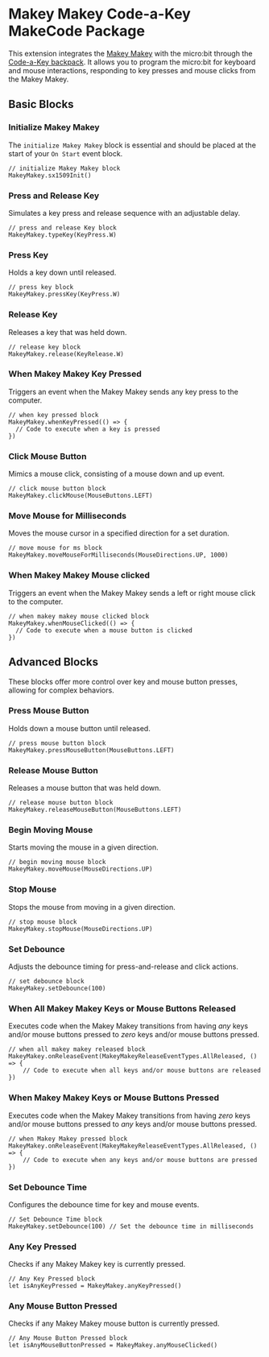 # Makey Makey Code-a-Key MakeCode Package

This extension integrates the [Makey Makey](https://www.makeymakey.com) with the micro:bit through the [Code-a-Key backpack](https://makeymakey.com/products/code-a-key-backpack). It allows you to program the micro:bit for keyboard and mouse interactions, responding to key presses and mouse clicks from the Makey Makey.

## Basic Blocks

### Initialize Makey Makey
The `initialize Makey Makey` block is essential and should be placed at the start of your `On Start` event block.

```blocks
// initialize Makey Makey block
MakeyMakey.sx1509Init()
```

### Press and Release Key
Simulates a key press and release sequence with an adjustable delay.

```blocks
// press and release Key block
MakeyMakey.typeKey(KeyPress.W)
```
### Press Key
Holds a key down until released.

```blocks
// press key block
MakeyMakey.pressKey(KeyPress.W)
```

### Release Key
Releases a key that was held down.

```blocks
// release key block
MakeyMakey.release(KeyRelease.W)
```
### When Makey Makey Key Pressed
Triggers an event when the Makey Makey sends any key press to the computer.

```blocks
// when key pressed block
MakeyMakey.whenKeyPressed(() => {
  // Code to execute when a key is pressed
})
```

### Click Mouse Button
Mimics a mouse click, consisting of a mouse down and up event.

```blocks
// click mouse button block
MakeyMakey.clickMouse(MouseButtons.LEFT)
```

### Move Mouse for Milliseconds
Moves the mouse cursor in a specified direction for a set duration.

```blocks
// move mouse for ms block
MakeyMakey.moveMouseForMilliseconds(MouseDirections.UP, 1000)
```

### When Makey Makey Mouse clicked
Triggers an event when the Makey Makey sends a left or right mouse click to the computer.

```blocks
// when makey makey mouse clicked block
MakeyMakey.whenMouseClicked(() => {
  // Code to execute when a mouse button is clicked
})
```

## Advanced Blocks
These blocks offer more control over key and mouse button presses, allowing for complex behaviors.

### Press Mouse Button
Holds down a mouse button until released.

```blocks
// press mouse button block
MakeyMakey.pressMouseButton(MouseButtons.LEFT)
```

### Release Mouse Button
Releases a mouse button that was held down.

```blocks
// release mouse button block
MakeyMakey.releaseMouseButton(MouseButtons.LEFT)
```

### Begin Moving Mouse
Starts moving the mouse in a given direction.

```blocks
// begin moving mouse block
MakeyMakey.moveMouse(MouseDirections.UP)
```

### Stop Mouse
Stops the mouse from moving in a given direction.

```blocks
// stop mouse block
MakeyMakey.stopMouse(MouseDirections.UP)
```

### Set Debounce
Adjusts the debounce timing for press-and-release and click actions.

```blocks
// set debounce block
MakeyMakey.setDebounce(100)
```

### When All Makey Makey Keys or Mouse Buttons Released
Executes code when the Makey Makey transitions from having _any_ keys and/or mouse buttons pressed to _zero_ keys and/or mouse buttons pressed.

```blocks
// when all makey makey released block
MakeyMakey.onReleaseEvent(MakeyMakeyReleaseEventTypes.AllReleased, () => {
    // Code to execute when all keys and/or mouse buttons are released
})
```
### When Makey Makey Keys or Mouse Buttons Pressed
Executes code when the Makey Makey transitions from having _zero_ keys and/or mouse buttons pressed to _any_ keys and/or mouse buttons pressed.

```blocks
// when Makey Makey pressed block
MakeyMakey.onReleaseEvent(MakeyMakeyReleaseEventTypes.AllReleased, () => {
    // Code to execute when any keys and/or mouse buttons are pressed
})
```

### Set Debounce Time
Configures the debounce time for key and mouse events.

```blocks
// Set Debounce Time block
MakeyMakey.setDebounce(100) // Set the debounce time in milliseconds
```

### Any Key Pressed
Checks if any Makey Makey key is currently pressed.

```blocks
// Any Key Pressed block
let isAnyKeyPressed = MakeyMakey.anyKeyPressed()
```

### Any Mouse Button Pressed
Checks if any Makey Makey mouse button is currently pressed.

```blocks
// Any Mouse Button Pressed block
let isAnyMouseButtonPressed = MakeyMakey.anyMouseClicked()
```
